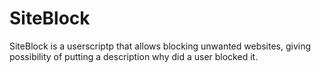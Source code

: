 # SiteBlock
SiteBlock is a userscriptp that allows blocking unwanted websites, giving possibility of putting a description why did a user blocked it.
